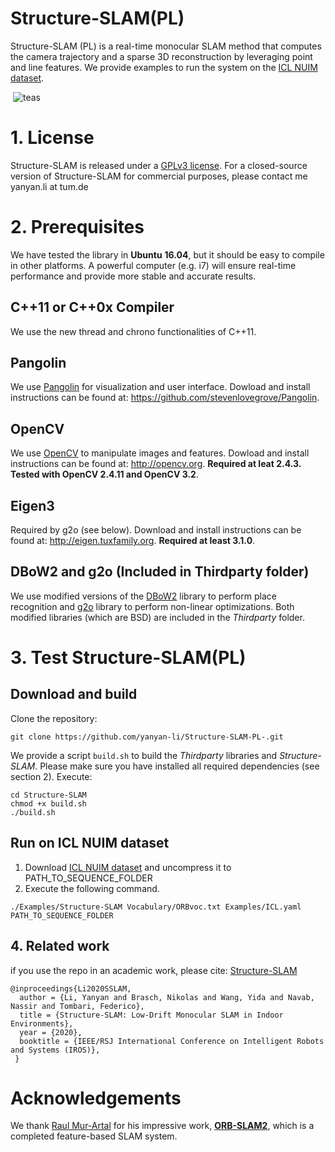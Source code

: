 # Structure-SLAM(PL)
Structure-SLAM (PL) is a real-time monocular SLAM method that computes the camera trajectory and a sparse 3D reconstruction by leveraging point and line features. We provide examples to run the system on the [ICL NUIM dataset](https://www.doc.ic.ac.uk/~ahanda/VaFRIC/iclnuim.html). 

​       ![teas](images/teas.png)

# 1. License 

Structure-SLAM is released under a [GPLv3 license](https://github.com/raulmur/StructureSLAM/blob/master/License-gpl.txt). For a closed-source version of Structure-SLAM for commercial purposes, please contact me yanyan.li at tum.de 

# 2. Prerequisites
We have tested the library in **Ubuntu** **16.04**, but it should be easy to compile in other platforms. A powerful computer (e.g. i7) will ensure real-time performance and provide more stable and accurate results.

## C++11 or C++0x Compiler
We use the new thread and chrono functionalities of C++11.

## Pangolin
We use [Pangolin](https://github.com/stevenlovegrove/Pangolin) for visualization and user interface. Dowload and install instructions can be found at: https://github.com/stevenlovegrove/Pangolin.

## OpenCV
We use [OpenCV](http://opencv.org) to manipulate images and features. Dowload and install instructions can be found at: http://opencv.org. **Required at leat 2.4.3. Tested with OpenCV 2.4.11 and OpenCV 3.2**.

## Eigen3
Required by g2o (see below). Download and install instructions can be found at: http://eigen.tuxfamily.org. **Required at least 3.1.0**.

## DBoW2 and g2o (Included in Thirdparty folder)
We use modified versions of the [DBoW2](https://github.com/dorian3d/DBoW2) library to perform place recognition and [g2o](https://github.com/RainerKuemmerle/g2o) library to perform non-linear optimizations. Both modified libraries (which are BSD) are included in the *Thirdparty* folder.

# 3. Test Structure-SLAM(PL)

## Download and build

Clone the repository:
```
git clone https://github.com/yanyan-li/Structure-SLAM-PL-.git
```

We provide a script `build.sh` to build the *Thirdparty* libraries and *Structure-SLAM*. Please make sure you have installed all required dependencies (see section 2). Execute:
```
cd Structure-SLAM
chmod +x build.sh
./build.sh
```

## Run on ICL NUIM dataset

1. Download [ICL NUIM dataset](https://www.doc.ic.ac.uk/~ahanda/VaFRIC/iclnuim.html) and uncompress it to PATH_TO_SEQUENCE_FOLDER
2. Execute the following command. 

```
./Examples/Structure-SLAM Vocabulary/ORBvoc.txt Examples/ICL.yaml PATH_TO_SEQUENCE_FOLDER
```

## 4. Related work

if you use the repo in an academic work, please cite: [Structure-SLAM](https://arxiv.org/pdf/2008.01963.pdf)

```
@inproceedings{Li2020SSLAM,
  author = {Li, Yanyan and Brasch, Nikolas and Wang, Yida and Navab, Nassir and Tombari, Federico},
  title = {Structure-SLAM: Low-Drift Monocular SLAM in Indoor Environments},
  year = {2020},
  booktitle = {IEEE/RSJ International Conference on Intelligent Robots and Systems (IROS)},
 }
```

# Acknowledgements

We thank [Raul Mur-Artal](https://github.com/raulmurfor) for his impressive work, [**ORB-SLAM2**](https://github.com/raulmur/ORB_SLAM), which is a completed feature-based SLAM system.   

